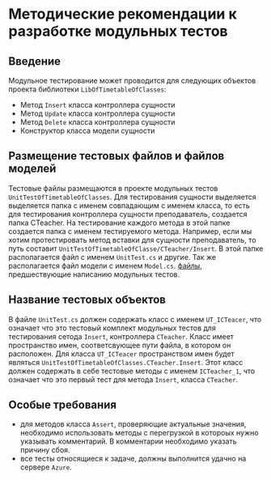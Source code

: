 # Методические рекомендации к разработке модульных тестов

## Введение

Модульное тестирование может проводится для следующих объектов проекта библиотеки `LibOfTimetableOfClasses`:
- Метод `Insert` класса контроллера сущности
- Метод `Update` класса контроллера сущности
- Метод `Delete` класса контроллера сущности
- Конструктор класса модели сущности

## Размещение тестовых файлов и файлов моделей

Тестовые файлы размещаются в проекте модульных тестов `UnitTestOfTimetableOfClasses`. 
Для тестирования сущности выделяется выделяется папка с именем совпадающим с именем класса, 
то есть для тестирования контроллера сущности преподаватель, создается папка CTeacher. 
На тестирование каждого метода в этой папке создается папка с именем тестируемого метода. 
Например, если мы хотим протестировать метод вставки для сущности преподаватель, 
то путь составит `UnitTestOfTimetableOfClasse/CTeacher/Insert`. 
В этой папке располагается файл с именем `UnitTest.cs` и другие.
Так же располагается файл модели с именем `Model.cs`.
[файлы](https://github.com/Students-of-the-city-of-Kostroma/Student-timetable/blob/dev/Docs/White-box/README.md), 
предшествующие написанию модульных тестов. 

## Название тестовых объектов

В файле `UnitTest.cs` должен содержать класс с именем `UT_ICTeacer`, 
что означает что это тестовый комплект модульных тестов для тестирования сетода `Insert`, 
контроллера `CTeacher`. Класс имеет пространство имен, соответсвующее пути файла, 
в котором он расположен. Для класса `UT_ICTeacer` пространством имен будет 
являться `UnitTestOfTimetableOfClasses.CTeacher.Insert`. Этот класс должен содержать 
в себе тестовые методы с именем `ICTeacher_1`, что означает что это первый тест для метода `Insert`, класса `CTeacher`.

## Особые требования

- для методов класса `Assert`, проверяющие актуальные значения, необходимо использовать 
методы с перегрузкой в котороых нужно указывать комментарий. В комментарии необходимо указать причину сбоя. 
- все тесты относящиеся к задаче, должны выполнится удачно на сервере `Azure`.
